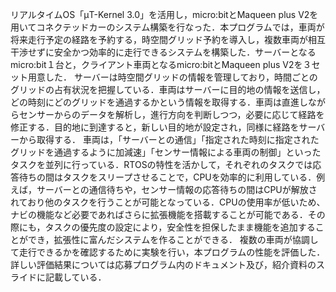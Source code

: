 リアルタイムOS「μT-Kernel 3.0」を活用し，micro:bitとMaqueen plus V2を用いてコネクテッドカーのシステム構築を行なった．本プログラムでは，車両が将来走行予定の経路を予約する，時空間グリッド予約を導入し，複数車両が相互干渉せずに安全かつ効率的に走行できるシステムを構築した．サーバーとなるmicro:bit１台と，クライアント車両となるmicro:bitとMaqueen plus V2を３セット用意した．
サーバーは時空間グリッドの情報を管理しており，時間ごとのグリッドの占有状況を把握している．車両はサーバーに目的地の情報を送信し，どの時刻にどのグリッドを通過するかという情報を取得する．車両は直進しながらセンサーからのデータを解析し，進行方向を判断しつつ，必要に応じて経路を修正する．目的地に到達すると，新しい目的地が設定され，同様に経路をサーバーから取得する．
車両は，「サーバーとの通信」「指定された時刻に指定されたグリッドを通過するように加減速」「センサー情報による車両の制御」といったタスクを並列に行っている．RTOSの特性を活かして，それぞれのタスクでは応答待ちの間はタスクをスリープさせることで，CPUを効率的に利用している．例えば，サーバーとの通信待ちや，センサー情報の応答待ちの間はCPUが解放されており他のタスクを行うことが可能となっている．CPUの使用率が低いため、ナビの機能など必要であればさらに拡張機能を搭載することが可能である．その際にも，タスクの優先度の設定により，安全性を担保したまま機能を追加することができ，拡張性に富んだシステムを作ることができる．
複数の車両が協調して走行できるかを確認するために実験を行い，本プログラムの性能を評価した．詳しい評価結果については応募プログラム内のドキュメント及び，紹介資料のスライドに記載している．